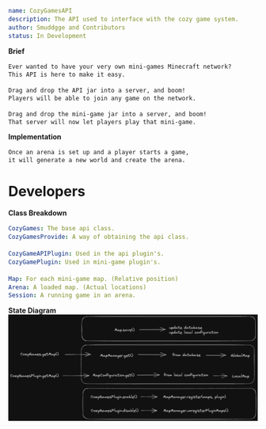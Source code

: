 ```yaml
name: CozyGamesAPI
description: The API used to interface with the cozy game system.
author: Smuddgge and Contributors
status: In Development
```

**Brief**
```
Ever wanted to have your very own mini-games Minecraft network?
This API is here to make it easy.

Drag and drop the API jar into a server, and boom!
Players will be able to join any game on the network.

Drag and drop the mini-game jar into a server, and boom!
That server will now let players play that mini-game.
```

**Implementation**
```
Once an arena is set up and a player starts a game, 
it will generate a new world and create the arena.
```

# Developers

**Class Breakdown**
```yaml
CozyGames: The base api class.
CozyGamesProvide: A way of obtaining the api class.

CozyGameAPIPlugin: Used in the api plugin's.
CozyGamePlugin: Used in mini-game plugin's.

Map: For each mini-game map. (Relative position)
Arena: A loaded map. (Actual locations)
Session: A running game in an arena.
```

**State Diagram**
<img src="images/state_diagram.png">